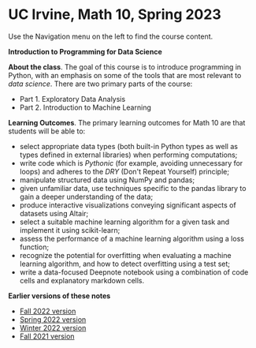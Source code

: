 # UC Irvine, Math 10, Spring 2023 

Use the Navigation menu on the left to find the course content. 

**Introduction to Programming for Data Science**

**About the class**.  The goal of this course is to introduce programming in Python, with an emphasis on some of the tools that are most relevant to *data science*.  There are two primary parts of the course:
* Part 1.  Exploratory Data Analysis
* Part 2.  Introduction to Machine Learning


**Learning Outcomes**.  The primary learning outcomes for Math 10 are that students will be able to:
* select appropriate data types (both built-in Python types as well as types defined in external libraries) when performing computations;
* write code which is *Pythonic* (for example, avoiding unnecessary for loops) and adheres to the *DRY* (Don't Repeat Yourself) principle;
* manipulate structured data using NumPy and pandas;
* given unfamiliar data, use techniques specific to the pandas library to gain a deeper understanding of the data;
* produce interactive visualizations conveying significant aspects of datasets using Altair;
* select a suitable machine learning algorithm for a given task and implement it using scikit-learn;
* assess the performance of a machine learning algorithm using a loss function;
* recognize the potential for overfitting when evaluating a machine learning algorithm, and how to detect overfitting using a test set;
* write a data-focused Deepnote notebook using a combination of code cells and explanatory markdown cells.

**Earlier versions of these notes**

* [Fall 2022 version](https://christopherdavisuci.github.io/UCI-Math-10-F22/intro.html)
* [Spring 2022 version](https://christopherdavisuci.github.io/UCI-Math-10-S22/intro.html)
* [Winter 2022 version](https://christopherdavisuci.github.io/UCI-Math-10-W22/intro.html)
* [Fall 2021 version](https://christopherdavisuci.github.io/UCI-Math-10-F21/intro.html)